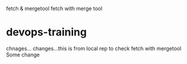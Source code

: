 fetch & mergetool
fetch with merge tool
# devops-training ## 
chnages...
changes...this is from local rep to check fetch with mergetool
Some change




